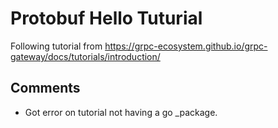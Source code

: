 # Protobuf Hello Tuturial

Following tutorial from https://grpc-ecosystem.github.io/grpc-gateway/docs/tutorials/introduction/

## Comments

- Got error on tutorial not having a go _package.